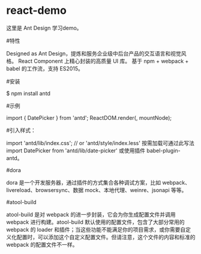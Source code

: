 # react-demo

这里是 Ant Design 学习demo。

#特性

Designed as Ant Design，提炼和服务企业级中后台产品的交互语言和视觉风格。
React Component 上精心封装的高质量 UI 库。
基于 npm + webpack + babel 的工作流，支持 ES2015。

#安装

$ npm install antd

#示例

import { DatePicker } from 'antd';
ReactDOM.render(<DatePicker />, mountNode);

#引入样式：

import 'antd/lib/index.css';  // or 'antd/style/index.less'
按需加载可通过此写法 import DatePicker from 'antd/lib/date-picker' 或使用插件 babel-plugin-antd。

#dora

dora 是一个开发服务器，通过插件的方式集合各种调试方案，比如 webpack、livereload、browsersync、数据 mock、本地代理、weinre、jsonapi 等等。

#atool-build

atool-build 是对 webpack 的进一步封装，它会为你生成配置文件并调用 webpack 进行构建。atool-build 默认使用的配置文件，包含了大部分常用的 webpack 的 loader 和插件；当这些功能不能满足你的项目需求，或你需要自定义化配置时，可以添加这个自定义配置文件。但请注意，这个文件的内容和标准的 webpack 的配置文件不一样。
